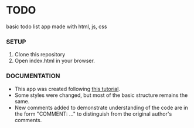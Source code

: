 # TODO
basic todo list app made with html, js, css

### SETUP
1. Clone this repository
2. Open index.html in your browser.

### DOCUMENTATION
* This app was created following [this tutorial](https://medium.com/clarusway/making-a-todo-list-with-html-css-and-javascript-154839b770b6).
* Some styles were changed, but most of the basic structure remains the same.
* New comments added to demonstrate understanding of the code are in the form "COMMENT: ..." to distinguish from the original author's comments.